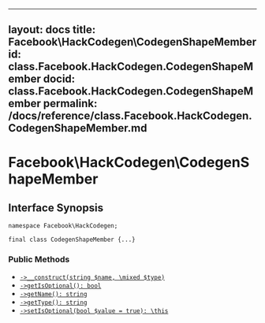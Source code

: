 
***

layout: docs
title: Facebook\\HackCodegen\\CodegenShapeMember
id: class.Facebook.HackCodegen.CodegenShapeMember
docid: class.Facebook.HackCodegen.CodegenShapeMember
permalink: /docs/reference/class.Facebook.HackCodegen.CodegenShapeMember.md
---







# Facebook\\HackCodegen\\CodegenShapeMember




## Interface Synopsis




``` Hack
namespace Facebook\HackCodegen;

final class CodegenShapeMember {...}
```




### Public Methods




+ [` ->__construct(string $name, \mixed $type) `](<class.Facebook.HackCodegen.CodegenShapeMember.__construct.md>)
+ [` ->getIsOptional(): bool `](<class.Facebook.HackCodegen.CodegenShapeMember.getIsOptional.md>)
+ [` ->getName(): string `](<class.Facebook.HackCodegen.CodegenShapeMember.getName.md>)
+ [` ->getType(): string `](<class.Facebook.HackCodegen.CodegenShapeMember.getType.md>)
+ [` ->setIsOptional(bool $value = true): \this `](<class.Facebook.HackCodegen.CodegenShapeMember.setIsOptional.md>)